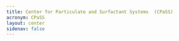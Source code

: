 ```yaml
---
title: Center for Particulate and Surfactant Systems  (CPaSS)
acronym: CPaSS
layout: center
sidenav: false
---
```


